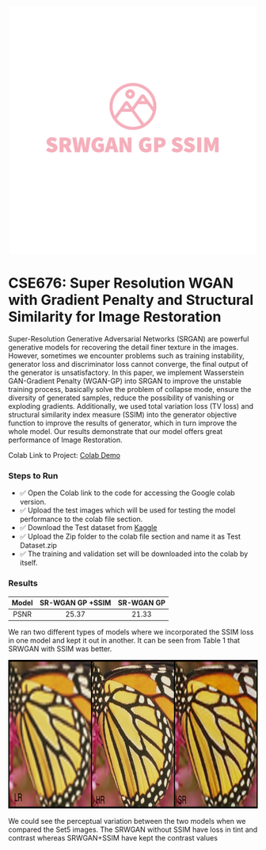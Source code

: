 <p align="center">
  <img src="SRWGAN GP SSIM-logos_transparent.png" height=500>
</p>

# CSE676: Super Resolution WGAN with Gradient Penalty and Structural Similarity for Image Restoration
Super-Resolution Generative Adversarial Networks (SRGAN) are powerful generative models for recovering the detail finer texture in the images. However, sometimes we encounter problems such as training instability, generator loss and discriminator loss cannot converge, the final output of the generator is unsatisfactory. In this paper, we implement Wasserstein GAN-Gradient Penalty (WGAN-GP) into SRGAN to improve the unstable training process, basically solve the problem of collapse mode, ensure the diversity of generated samples, reduce the possibility of vanishing or exploding gradients. Additionally, we used total variation loss (TV loss) and structural similarity index measure (SSIM) into the generator objective function to improve the results of generator, which in turn improve the whole model. Our results demonstrate that our model offers great performance of Image Restoration. 

Colab Link to Project: [Colab Demo](https://colab.research.google.com/drive/1R-7UojfD2oHKiqUWDRFYZ7CjjOCNMiuu?usp=sharing)


### Steps to Run 

- ✅ Open the Colab link to the code for accessing the Google colab version.
- ✅ Upload the test images which will be used for testing the model performance to the colab file section.
- ✅ Download the Test dataset from [Kaggle](https://www.kaggle.com/datasets/landzz/llsrdatasets)
- ✅ Upload the Zip folder to the colab file section and name it as Test Dataset.zip
- ✅ The training and validation set will be downloaded into the colab by itself.
  



### Results
| Model | SR-WGAN GP +SSIM  | SR-WGAN GP  |
| :---:   | :-: | :-: |
| PSNR | 25.37 | 21.33 |

We ran two different types of models where we incorporated the SSIM loss in one model and kept it out in another. It can be seen from Table 1 that SRWGAN with SSIM was better. 

<p align="centre">
  <img src="butterflyx4.png" height=300>
</p>

We could see the perceptual variation between the two models when we compared the Set5 images. The SRWGAN without SSIM have loss in tint and contrast whereas SRWGAN+SSIM have kept the contrast values
